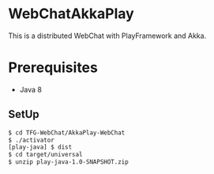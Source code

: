 # WebChatAkkaPlay

This is a distributed WebChat with PlayFramework and Akka.

# Prerequisites

* Java 8

## SetUp

```sh
$ cd TFG-WebChat/AkkaPlay-WebChat
$ ./activator
[play-java] $ dist
$ cd target/universal
$ unzip play-java-1.0-SNAPSHOT.zip
```
